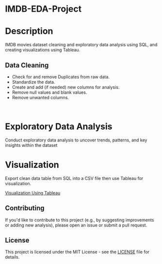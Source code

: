# IMDB-EDA-Project

# Description
IMDB movies dataset cleaning and exploratory data analysis using SQL, and creating visualizations using Tableau. 

<h2>Data Cleaning</h2>

- Check for and remove Duplicates from raw data.
- Standardize the data.
- Create and add (if needed) new columns for analysis.
- Remove null values and blank values.
- Remove unwanted columns.
<br />

# Exploratory Data Analysis
Conduct exploratory data analysis to uncover trends, patterns, and key insights within the dataset

# Visualization
Export clean data table from SQL into a CSV file then use Tableau for visualization.

[Visualization Using Tableau](https://public.tableau.com/views/imdb_movies_dataset_visualization/Dashboard1)

## Contributing

If you'd like to contribute to this project (e.g., by suggesting improvements or adding new analysis), please open an issue or submit a pull request.

## License

This project is licensed under the MIT License - see the [LICENSE](LICENSE) file for details.
